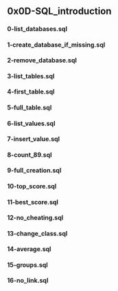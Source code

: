 ## 0x0D-SQL_introduction
#### 0-list_databases.sql
#### 1-create_database_if_missing.sql
#### 2-remove_database.sql
#### 3-list_tables.sql
#### 4-first_table.sql
#### 5-full_table.sql
#### 6-list_values.sql
#### 7-insert_value.sql
#### 8-count_89.sql
#### 9-full_creation.sql
#### 10-top_score.sql
#### 11-best_score.sql
#### 12-no_cheating.sql
#### 13-change_class.sql
#### 14-average.sql
#### 15-groups.sql
#### 16-no_link.sql
